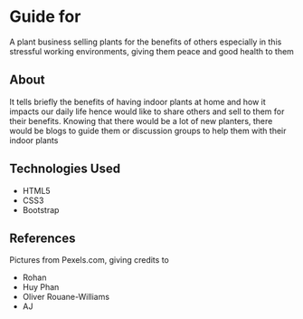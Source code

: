 
# Guide for <plant business>

A plant business selling plants for the benefits of others especially in this stressful working environments, giving them peace and good health to them 
 
## About 
<!-- Talk a little about your project. Your inspiration and thought process. -->
It tells briefly the benefits of having indoor plants at home and how it impacts our daily life hence would like to share others and sell to them for their benefits. Knowing that there would be a lot of new planters, there would be blogs to guide them or discussion groups to help them with their indoor plants 

## Technologies Used 
<!-- This is where any technology you used should be listed -->
- HTML5 
- CSS3 
- Bootstrap 
 
## References 
<!-- Any references that you used or borrowed. -->

Pictures from Pexels.com, giving credits to 
- Rohan
- Huy Phan
- Oliver Rouane-Williams
- AJ
